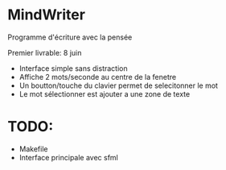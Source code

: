 MindWriter
==========

Programme d'écriture avec la pensée

Premier livrable: 8 juin
  - Interface simple sans distraction
  - Affiche 2 mots/seconde au centre de la fenetre
  - Un boutton/touche du clavier permet de selecitonner le mot
  - Le mot sélectionner est ajouter a une zone de texte

TODO:
=====
  - Makefile
  - Interface principale avec sfml
